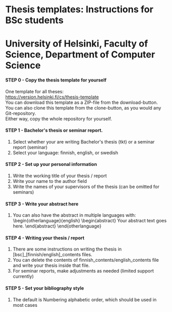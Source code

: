 #  Thesis templates: Instructions for BSc students
# University of Helsinki, Faculty of Science, Department of Computer Science

#### STEP 0 - Copy the thesis template for yourself

One template for all theses:   
https://version.helsinki.fi/cs/thesis-template   
You can download this template as a ZIP-file from the download-button.   
You can also clone this template from the clone-button, as you would any Git-repository.  
Either way, copy the whole repository for yourself.  

#### STEP 1 - Bachelor's thesis or seminar report.
1) Select whether your are writing Bachelor's thesis (tkt) or a seminar report (seminar)
2) Select your language: finnish, english, or swedish

#### STEP 2 - Set up your personal information
1) Write the working title of your thesis / report
2) Write your name to the author field
3) Write the names of your supervisors of the thesis (can be omitted for seminars)

#### STEP 3 - Write your abstract here
1) You can also have the abstract in multiple languages with:
\begin{otherlanguage}{english}
\begin{abstract}
Your abstract text goes here.
\end{abstract}
\end{otherlanguage}

#### STEP 4 - Writing your thesis / report
1) There are some instructions on writing the thesis in \[bsc\]_\[finnish/english]_contents files. 
2) You can delete the contents of finnish_contents/english_contents file and write your thesis inside that file.
3) For seminar reports, make adjustments as needed (limited support currently)  

#### STEP 5 - Set your bibliography style
1) The default is Numbering alphabetic order, which should be used in most cases

